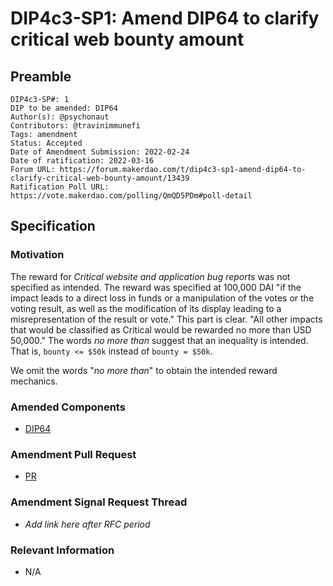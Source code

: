 # DIP4c3-SP1: Amend DIP64 to clarify critical web bounty amount

## Preamble

```
DIP4c3-SP#: 1
DIP to be amended: DIP64
Author(s): @psychonaut
Contributors: @travinimmunefi
Tags: amendment
Status: Accepted
Date of Amendment Submission: 2022-02-24
Date of ratification: 2022-03-16
Forum URL: https://forum.makerdao.com/t/dip4c3-sp1-amend-dip64-to-clarify-critical-web-bounty-amount/13439
Ratification Poll URL: https://vote.makerdao.com/polling/QmQD5PDm#poll-detail
```
## Specification

### Motivation

The reward for *Critical website and application bug reports* was not specified as intended. The reward was specified at 100,000 DAI "if the impact leads to a direct loss in funds or a manipulation of the votes or the voting result, as well as the modification of its display leading to a misrepresentation of the result or vote." This part is clear. "All other impacts that would be classified as Critical would be rewarded no more than USD 50,000." The words *no more than* suggest that an inequality is intended. That is, `bounty <= $50k` instead of `bounty = $50k`.

We omit the words "*no more than*" to obtain the intended reward mechanics.

### Amended Components

- [DIP64](https://dips.makerdao.com/dips/details/DIP64)

### Amendment Pull Request

- [PR](https://github.com/lasthyphen/dips/pull/478)

### Amendment Signal Request Thread

- *Add link here after RFC period*

### Relevant Information

- N/A
